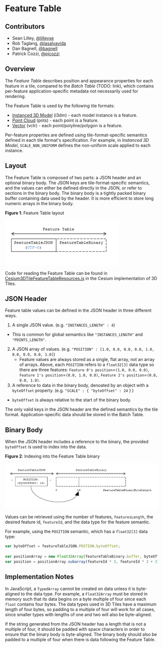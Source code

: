 # Feature Table

## Contributors

* Sean Lilley, [@lilleyse](https://twitter.com/lilleyse)
* Rob Taglang, [@lasalvavida](https://github.com/lasalvavida)
* Dan Bagnell, [@bagnell](https://github.com/bagnell)
* Patrick Cozzi, [@pjcozzi](https://twitter.com/pjcozzi)

## Overview

The _Feature Table_ describes position and appearance properties for each feature in a tile, compared to the _Batch Table_ (TODO: link), which contains per-feature application-specific metadata not necessarily used for rendering.

The Feature Table is used by the following tile formats:
* [Instanced 3D Model](../Instanced3DModel) (i3dm) - each model instance is a feature.
* [Point Cloud](../PointCloud) (pnts) - each point is a feature.
* [Vector](../VectorData) (vctr) - each point/polyline/polygon is a feature.

Per-feature properties are defined using tile-format-specific semantics defined in each tile format's specification.  For example, in _Instanced 3D Model_, `SCALE_NON_UNIFORM` defines the non-uniform scale applied to each instance.

## Layout

The Feature Table is composed of two parts: a JSON header and an optional binary body. The JSON keys are tile-format-specific semantics, and the values can either be defined directly in the JSON, or refer to sections in the binary body.
The binary body is a tightly packed binary buffer containing data used by the header. It is more efficient to store long numeric arrays in the binary body.

**Figure 1**: Feature Table layout

![feature table layout](figures/feature-table-layout.png)

Code for reading the Feature Table can be found in [Cesium3DTileFeatureTableResources.js](https://github.com/AnalyticalGraphicsInc/cesium/blob/3d-tiles/Source/Scene/Cesium3DTileFeatureTableResources.js) in the Cesium implementation of 3D Tiles.

## JSON Header

Feature table values can be defined in the JSON header in three different ways.

1. A single JSON value. (e.g. `"INSTANCES_LENGTH" : 4`)
  * This is common for global semantics like `"INSTANCES_LENGTH"` and `"POINTS_LENGTH"`.
2. A JSON array of values. (e.g. `"POSITION" : [1.0, 0.0, 0.0, 0.0, 1.0, 0.0, 0.0, 0.0, 1.0]`)
    * Feature values are always stored as a single, flat array, not an array of arrays.  Above, each `POSITION` refers to a `float32[3]` data type so there are three features: `Feature 0's position`=`(1.0, 0.0, 0.0)`, `Feature 1's position`=`(0.0, 1.0, 0.0)`, `Feature 2's position`=`(0.0, 0.0, 1.0)`.
3. A reference to data in the binary body, denoated by an object with a `byteOffset` property. (e.g. `"SCALE" : { "byteOffset" : 24` } )
  * `byteOffset` is always relative to the start of the binary body.

The only valid keys in the JSON header are the defined semantics by the tile format.  Application-specific data should be stored in the Batch Table.

## Binary Body

When the JSON header includes a reference to the binary, the provided `byteOffset` is used to index into the data. 

**Figure 2**: Indexing into the Feature Table binary

![feature table binary index](figures/feature-table-binary-index.png)

Values can be retrieved using the number of features, `featuresLength`, the desired feature id, `featureId`, and the data type for the feature semantic.

For example, using the `POSITION` semantic, which has a `float32[3]` data type:

```javascript
var byteOffset = featureTableJSON.POSTION.byteOffset;

var positionArray = new Float32Array(featureTableBinary.buffer, byteOffset, featuresLength * 3); // There are three components for each POSITION feature.
var position = positionArray.subarray(featureId * 3, featureId * 3 + 3); // Using subarray creates a view into the array, and not a new array.
```

## Implementation Notes

In JavaScript, a `TypedArray` cannot be created on data unless it is byte-aligned to the data type.
For example, a `Float32Array` must be stored in memory such that its data begins on a byte multiple of four since each `float` contains four bytes.
The data types used in 3D Tiles have a maximum length of four bytes, so padding to a multiple of four will work for all cases, since smaller types with lengths of one and two will also be byte-aligned.

If the string generated from the JSON header has a length that is not a multiple of four, it should be padded with space characters in order to ensure that the binary body is byte-aligned.
The binary body should also be padded to a multiple of four when there is data following the Feature Table.
